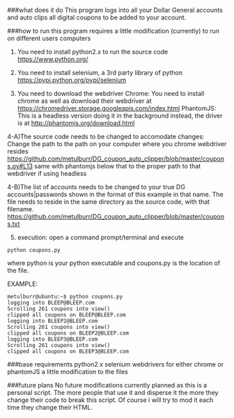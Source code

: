 ###what does it do
This program logs into all your Dollar General accounts and auto clips all digital coupons to be added to your account. 

###how to run
this program requires a little modification (currently) to run on different users computers

1) You need to install python2.x to run the source code
https://www.python.org/

2) You need to install selenium, a 3rd party library of python
https://pypi.python.org/pypi/selenium

3) You need to download the webdriver 
Chrome: You need to install chrome as well as download their webdriver at
https://chromedriver.storage.googleapis.com/index.html
PhantomJS: This is a headless version doing it in the background instead, the driver is at
http://phantomjs.org/download.html

4-A)The source code needs to be changed to accomodate changes:
Change the path to the path on your computer where you chrome webdriver resides
https://github.com/metulburr/DG_coupon_auto_clipper/blob/master/coupons.py#L13
same with phantomjs below that to the proper path to that webdriver if using headless

4-B)The list of accounts needs to be changed to your true DG accounts|passwords shown in the format of this example in that name. The file needs to reside in the same directory as the source code, with that filename. 
https://github.com/metulburr/DG_coupon_auto_clipper/blob/master/coupons.txt

5) execution:
open a command prompt/terminal and execute
```
python coupons.py
```
where python is your python executable and coupons.py is the location of the file.

EXAMPLE:
```
metulburr@ubuntu:~$ python coupons.py 
logging into BLEEP@BLEEP.com
Scrolling 261 coupons into view()
clipped all coupons on BLEEP@BLEEP.com
logging into BLEEP2@BLEEP.com
Scrolling 261 coupons into view()
clipped all coupons on BLEEP2@BLEEP.com
logging into BLEEP3@BLEEP.com
Scrolling 261 coupons into view()
clipped all coupons on BLEEP3@BLEEP.com

```

###base requirements
python2.x
selenium
webdrivers for either chrome or phantomJS
a little modification to the files

###future plans
No future modifications currently planned as this is a personal script. The more people that use it and disperse it the more they change their code to break this script. Of course i will try to mod it each time they change their HTML. 




